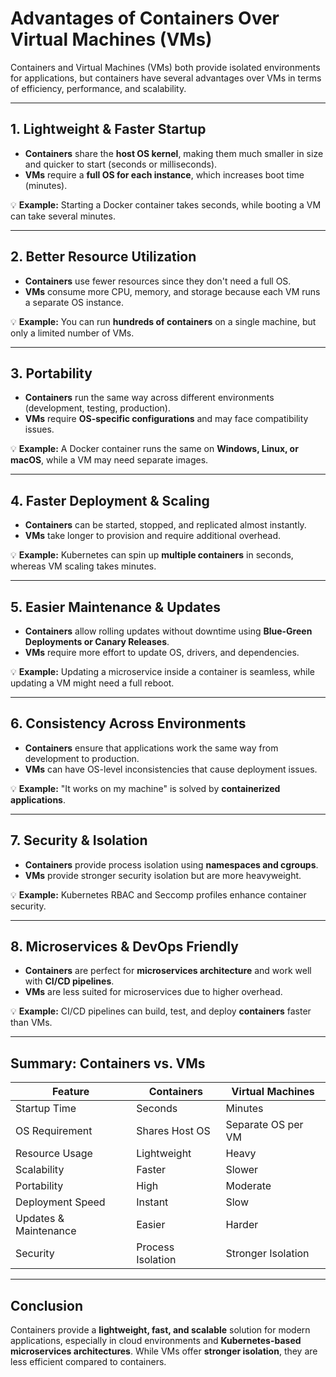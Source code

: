 # **Advantages of Containers Over Virtual Machines (VMs)**  

Containers and Virtual Machines (VMs) both provide isolated environments for applications, but containers have several advantages over VMs in terms of efficiency, performance, and scalability.

---

## **1. Lightweight & Faster Startup**  
- **Containers** share the **host OS kernel**, making them much smaller in size and quicker to start (seconds or milliseconds).  
- **VMs** require a **full OS for each instance**, which increases boot time (minutes).  

💡 **Example:** Starting a Docker container takes seconds, while booting a VM can take several minutes.

---

## **2. Better Resource Utilization**  
- **Containers** use fewer resources since they don't need a full OS.  
- **VMs** consume more CPU, memory, and storage because each VM runs a separate OS instance.  

💡 **Example:** You can run **hundreds of containers** on a single machine, but only a limited number of VMs.

---

## **3. Portability**  
- **Containers** run the same way across different environments (development, testing, production).  
- **VMs** require **OS-specific configurations** and may face compatibility issues.  

💡 **Example:** A Docker container runs the same on **Windows, Linux, or macOS**, while a VM may need separate images.

---

## **4. Faster Deployment & Scaling**  
- **Containers** can be started, stopped, and replicated almost instantly.  
- **VMs** take longer to provision and require additional overhead.  

💡 **Example:** Kubernetes can spin up **multiple containers** in seconds, whereas VM scaling takes minutes.

---

## **5. Easier Maintenance & Updates**  
- **Containers** allow rolling updates without downtime using **Blue-Green Deployments or Canary Releases**.  
- **VMs** require more effort to update OS, drivers, and dependencies.  

💡 **Example:** Updating a microservice inside a container is seamless, while updating a VM might need a full reboot.

---

## **6. Consistency Across Environments**  
- **Containers** ensure that applications work the same way from development to production.  
- **VMs** can have OS-level inconsistencies that cause deployment issues.  

💡 **Example:** "It works on my machine" is solved by **containerized applications**.

---

## **7. Security & Isolation**  
- **Containers** provide process isolation using **namespaces and cgroups**.  
- **VMs** provide stronger security isolation but are more heavyweight.  

💡 **Example:** Kubernetes RBAC and Seccomp profiles enhance container security.

---

## **8. Microservices & DevOps Friendly**  
- **Containers** are perfect for **microservices architecture** and work well with **CI/CD pipelines**.  
- **VMs** are less suited for microservices due to higher overhead.  

💡 **Example:** CI/CD pipelines can build, test, and deploy **containers** faster than VMs.

---

## **Summary: Containers vs. VMs**  

| Feature | Containers | Virtual Machines |
|---------|------------|------------------|
| Startup Time | Seconds | Minutes |
| OS Requirement | Shares Host OS | Separate OS per VM |
| Resource Usage | Lightweight | Heavy |
| Scalability | Faster | Slower |
| Portability | High | Moderate |
| Deployment Speed | Instant | Slow |
| Updates & Maintenance | Easier | Harder |
| Security | Process Isolation | Stronger Isolation |

---

## **Conclusion**  
Containers provide a **lightweight, fast, and scalable** solution for modern applications, especially in cloud environments and **Kubernetes-based microservices architectures**. While VMs offer **stronger isolation**, they are less efficient compared to containers.
